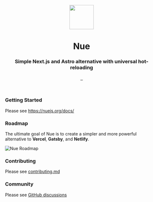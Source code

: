 <div align="center">
  <a href="https://nuejs.org"><img src="https://nuejs.org/logo.svg" width="80"></a>
  <h1 align="center" style="border:0">Nue</h1>
  <h3 align="center">Simple Next.js and Astro alternative with universal hot-reloading</h3>
</div>

<p align="center">
  <a aria-label="NPM version" href="https://www.npmjs.com/package/nuekit">
    <img alt="" src="https://img.shields.io/npm/v/nuekit.svg?style=for-the-badge&labelColor=000000">
  </a>
  <a aria-label="License" href="https://github.com/nuejs/nue/blob/master/LICENSE">
    <img alt="" src="https://img.shields.io/badge/License-MIT-yellow.svg?style=for-the-badge&labelColor=000000">
  </a>
  <a aria-label="Join the community on GitHub" href="https://github.com/nuejs/nue/discussions">
    <img alt="" src="https://img.shields.io/badge/Join%20the%20community-blueviolet.svg?style=for-the-badge&labelColor=000000&logoWidth=20">
  </a>
</p>

<br>

### Getting Started

Please see https://nuejs.org/docs/


### Roadmap
The ultimate goal of Nue is to create a simpler and more powerful alternative to **Vercel**, **Gatsby**, and **Netlify**.

![Nue Roadmap](https://nuejs.org/img/roadmap2-big.png)


### Contributing

Please see [contributing.md](/CONTRIBUTING.md)


### Community

Please see [GitHub discussions](https://github.com/nuejs/nue/discussions)

